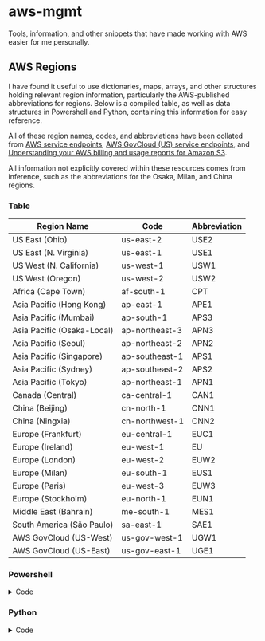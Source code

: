 # aws-mgmt
Tools, information, and other snippets that have made working with AWS easier for me personally.

## AWS Regions
I have found it useful to use dictionaries, maps, arrays, and other structures holding relevant region information, particularly the AWS-published abbreviations for regions. Below is a compiled table, as well as data structures in Powershell and Python, containing this information for easy reference.

All of these region names, codes, and abbreviations have been collated from [AWS service endpoints][AWSAllRegions], [AWS GovCloud (US) service endpoints][AWSGovRegions], and [Understanding your AWS billing and usage reports for Amazon S3][AWSAbbreviations].

All information not explicitly covered within these resources comes from inference, such as the abbreviations for the Osaka, Milan, and China regions.

### Table
| Region Name | Code | Abbreviation |
| ----------- | ---- | ------------ |
| US East (Ohio) | us-east-2 | USE2 |
| US East (N. Virginia) | us-east-1 | USE1 |
| US West (N. California) | us-west-1 | USW1 |
| US West (Oregon) | us-west-2 | USW2 |
| Africa (Cape Town) | af-south-1 | CPT |
| Asia Pacific (Hong Kong) | ap-east-1 | APE1 |
| Asia Pacific (Mumbai) | ap-south-1 | APS3 |
| Asia Pacific (Osaka-Local) | ap-northeast-3 | APN3 |
| Asia Pacific (Seoul) | ap-northeast-2 | APN2 |
| Asia Pacific (Singapore) | ap-southeast-1 | APS1 |
| Asia Pacific (Sydney) | ap-southeast-2 | APS2 |
| Asia Pacific (Tokyo) | ap-northeast-1 | APN1 |
| Canada (Central) | ca-central-1 | CAN1 |
| China (Beijing) | cn-north-1 | CNN1 |
| China (Ningxia) | cn-northwest-1 | CNN2 |
| Europe (Frankfurt) | eu-central-1 | EUC1 |
| Europe (Ireland) | eu-west-1 | EU |
| Europe (London) | eu-west-2 | EUW2 |
| Europe (Milan) | eu-south-1 | EUS1 |
| Europe (Paris) | eu-west-3 | EUW3 |
| Europe (Stockholm) | eu-north-1 | EUN1 |
| Middle East (Bahrain) | me-south-1 | MES1 |
| South America (São Paulo) | sa-east-1 | SAE1 |
| AWS GovCloud (US-West) | us-gov-west-1 | UGW1 |
| AWS GovCloud (US-East) | us-gov-east-1 | UGE1 |

### Powershell
<details>
<summary>Code</summary>
<p>
  
``` powershell
$aws_regions = @(
	@{
		Name = 'US East (Ohio)';
		Code = 'us-east-2';
		Abbreviation = 'USE2';
	},
	@{
		Name = 'US East (N. Virginia)';
		Code = 'us-east-1';
		Abbreviation = 'USE1';
	},
	@{
		Name = 'US West (N. California)';
		Code = 'us-west-1';
		Abbreviation = 'USW1';
	},
	@{
		Name = 'US West (Oregon)';
		Code = 'us-west-2';
		Abbreviation = 'USW2';
	},
	@{
		Name = 'Africa (Cape Town)';
		Code = 'af-south-1';
		Abbreviation = 'CPT';
	},
	@{
		Name = 'Asia Pacific (Hong Kong)';
		Code = 'ap-east-1';
		Abbreviation = 'APE1';
	},
	@{
		Name = 'Asia Pacific (Mumbai)';
		Code = 'ap-south-1';
		Abbreviation = 'APS3';
	},
	@{
		Name = 'Asia Pacific (Osaka-Local)';
		Code = 'ap-northeast-3';
		Abbreviation = 'APN3';
	},
	@{
		Name = 'Asia Pacific (Seoul)';
		Code = 'ap-northeast-2';
		Abbreviation = 'APN2';
	},
	@{
		Name = 'Asia Pacific (Singapore)';
		Code = 'ap-southeast-1';
		Abbreviation = 'APS1';
	},
	@{
		Name = 'Asia Pacific (Sydney)';
		Code = 'ap-southeast-2';
		Abbreviation = 'APS2';
	},
	@{
		Name = 'Asia Pacific (Tokyo)';
		Code = 'ap-northeast-1';
		Abbreviation = 'APN1';
	},
	@{
		Name = 'Canada (Central)';
		Code = 'ca-central-1';
		Abbreviation = 'CAN1';
	},
	@{
		Name = 'China (Beijing)';
		Code = 'cn-north-1';
		Abbreviation = 'CNN1';
	},
	@{
		Name = 'China (Ningxia)';
		Code = 'cn-northwest-1';
		Abbreviation = 'CNN2';
	},
	@{
		Name = 'Europe (Frankfurt)';
		Code = 'eu-central-1';
		Abbreviation = 'EUC1';
	},
	@{
		Name = 'Europe (Ireland)';
		Code = 'eu-west-1';
		Abbreviation = 'EU';
	},
	@{
		Name = 'Europe (London)';
		Code = 'eu-west-2';
		Abbreviation = 'EUW2';
	},
	@{
		Name = 'Europe (Milan)';
		Code = 'eu-south-1';
		Abbreviation = 'EUS1';
	},
	@{
		Name = 'Europe (Paris)';
		Code = 'eu-west-3';
		Abbreviation = 'EUW3';
	},
	@{
		Name = 'Europe (Stockholm)';
		Code = 'eu-north-1';
		Abbreviation = 'EUN1';
	},
	@{
		Name = 'Middle East (Bahrain)';
		Code = 'me-south-1';
		Abbreviation = 'MES1';
	},
	@{
		Name = 'South America (São Paulo)';
		Code = 'sa-east-1';
		Abbreviation = 'SAE1';
	},
	@{
		Name = 'AWS GovCloud (US-West)';
		Code = 'us-gov-west-1';
		Abbreviation = 'UGW1';
	},
	@{
		Name = 'AWS GovCloud (US-East)';
		Code = 'us-gov-east-1';
		Abbreviation = 'UGE1';
	}
)
```
</p>
</details>

### Python
<details>
<summary>Code</summary>
<p>
  
```python
aws_regions = [
	{
		'name':'US East (Ohio)',
		'code':'us-east-2',
		'abbreviation':'USE2',
	},
	{
		'name':'US East (N. Virginia)',
		'code':'us-east-1',
		'abbreviation':'USE1',
	},
	{
		'name':'US West (N. California)',
		'code':'us-west-1',
		'abbreviation':'USW1',
	},
	{
		'name':'US West (Oregon)',
		'code':'us-west-2',
		'abbreviation':'USW2',
	},
	{
		'name':'Africa (Cape Town)',
		'code':'af-south-1',
		'abbreviation':'CPT',
	},
	{
		'name':'Asia Pacific (Hong Kong)',
		'code':'ap-east-1',
		'abbreviation':'APE1',
	},
	{
		'name':'Asia Pacific (Mumbai)',
		'code':'ap-south-1',
		'abbreviation':'APS3',
	},
	{
		'name':'Asia Pacific (Osaka-Local)',
		'code':'ap-northeast-3',
		'abbreviation':'APN3',
	},
	{
		'name':'Asia Pacific (Seoul)',
		'code':'ap-northeast-2',
		'abbreviation':'APN2',
	},
	{
		'name':'Asia Pacific (Singapore)',
		'code':'ap-southeast-1',
		'abbreviation':'APS1',
	},
	{
		'name':'Asia Pacific (Sydney)',
		'code':'ap-southeast-2',
		'abbreviation':'APS2',
	},
	{
		'name':'Asia Pacific (Tokyo)',
		'code':'ap-northeast-1',
		'abbreviation':'APN1',
	},
	{
		'name':'Canada (Central)',
		'code':'ca-central-1',
		'abbreviation':'CAN1',
	},
	{
		'name':'China (Beijing)',
		'code':'cn-north-1',
		'abbreviation':'CNN1',
	},
	{
		'name':'China (Ningxia)',
		'code':'cn-northwest-1',
		'abbreviation':'CNN2',
	},
	{
		'name':'Europe (Frankfurt)',
		'code':'eu-central-1',
		'abbreviation':'EUC1',
	},
	{
		'name':'Europe (Ireland)',
		'code':'eu-west-1',
		'abbreviation':'EU',
	},
	{
		'name':'Europe (London)',
		'code':'eu-west-2',
		'abbreviation':'EUW2',
	},
	{
		'name':'Europe (Milan)',
		'code':'eu-south-1',
		'abbreviation':'EUS1',
	},
	{
		'name':'Europe (Paris)',
		'code':'eu-west-3',
		'abbreviation':'EUW3',
	},
	{
		'name':'Europe (Stockholm)',
		'code':'eu-north-1',
		'abbreviation':'EUN1',
	},
	{
		'name':'Middle East (Bahrain)',
		'code':'me-south-1',
		'abbreviation':'MES1',
	},
	{
		'name':'South America (São Paulo)',
		'code':'sa-east-1',
		'abbreviation':'SAE1',
	},
	{
		'name':'AWS GovCloud (US-West)',
		'code':'us-gov-west-1',
		'abbreviation':'UGW1',
	},
	{
		'name':'AWS GovCloud (US-East)',
		'code':'us-gov-east-1',
		'abbreviation':'UGE1',
	},
]
```
</p>
</details>

[AWSAllRegions]: <https://docs.aws.amazon.com/general/latest/gr/rande.html>
[AWSGovRegions]: <https://docs.aws.amazon.com/govcloud-us/latest/UserGuide/using-govcloud-endpoints.html>
[AWSAbbreviations]: <https://docs.aws.amazon.com/AmazonS3/latest/dev/aws-usage-report-understand.html>
